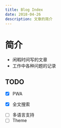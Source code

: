 ```yaml
---
title: Blog Index
date: 2018-04-26
description: 文章的简介
---
```


# 简介

- 闲暇时间写的文章
- 工作中各种问题的记录

## TODO

- [x] PWA
<!-- - [x] Robots -->
<!-- - [x] Sitemap -->
<!-- - [ ] Google Analytics 集成 -->
<!-- - [x] Algolia 搜索 -->
- [x] 全文搜索
<!-- - [ ] LastUpdated 最近更新 -->
<!-- - [ ] LineNumbers 代码块行号 -->
- [ ] 多语言支持
- [ ] Theme
